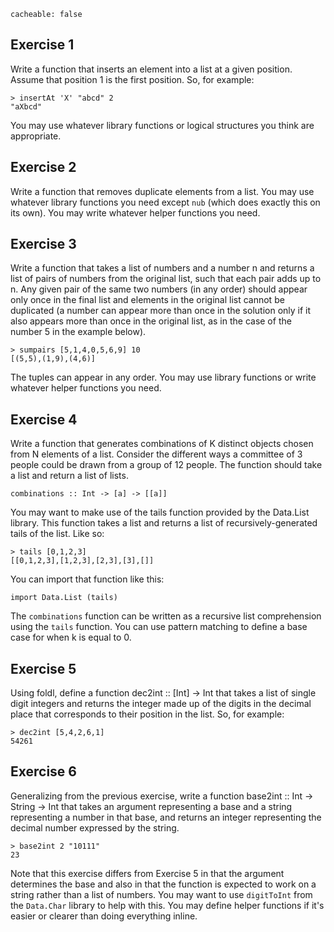 ```
cacheable: false
```

## Exercise 1

Write a function that inserts an element into a list at a given position. Assume that position 1 is the first position. So, for example:

<pre><code class="haskell">> insertAt 'X' "abcd" 2
"aXbcd"</code></pre>

You may use whatever library functions or logical structures you think are appropriate.

## Exercise 2

Write a function that removes duplicate elements from a list. You may use whatever library functions you need except `nub` (which does exactly this on its own). You may write whatever helper functions you need.

## Exercise 3

Write a function that takes a list of numbers and a number n and returns a list of pairs of numbers from the original list, such that each pair adds up to n. Any given pair of the same two numbers (in any order) should appear only once in the final list and elements in the original list cannot be duplicated (a number can appear more than once in the solution only if it also appears more than once in the original list, as in the case of the number 5 in the example below).

<pre><code class="haskell">> sumpairs [5,1,4,0,5,6,9] 10
[(5,5),(1,9),(4,6)]</code></pre>

The tuples can appear in any order. You may use library functions or write whatever helper functions you need.

## Exercise 4

Write a function that generates combinations of K distinct objects chosen from N elements of a list. Consider the different ways a committee of 3 people could be drawn from a group of 12 people. The function should take a list and return a list of lists.

<pre><code class="haskell">combinations :: Int -> [a] -> [[a]]</code></pre>

You may want to make use of the <span class="codefont">tails</span> function provided by the <span class="codefont">Data.List</span> library. This function takes a list and returns a list of recursively-generated tails of the list. Like so:

<pre><code class="haskell">> tails [0,1,2,3]
[[0,1,2,3],[1,2,3],[2,3],[3],[]]</code></pre>

You can import that function like this:

<pre><code class="haskell">import Data.List (tails)</code></pre>

The `combinations` function can be written as a recursive list comprehension using the `tails` function. You can use pattern matching to define a base case for when k is equal to 0.

## Exercise 5

Using <span class="codefont">foldl</span>, define a function <span class="codefont">dec2int :: [Int] -> Int</span> that takes a list of single digit integers and returns the integer made up of the digits in the decimal place that corresponds to their position in the list. So, for example:

<pre><code class="haskell">> dec2int [5,4,2,6,1]
54261</code></pre>

## Exercise 6

Generalizing from the previous exercise, write a function <span class="codefont">base2int :: Int -> String -> Int</span> that takes an argument representing a base and a string representing a number in that base, and returns an integer representing the decimal number expressed by the string.

<pre><code class="haskell">> base2int 2 "10111"
23</code></pre>

Note that this exercise differs from Exercise 5 in that the argument determines the base and also in that the function is expected to work on a string rather than a list of numbers. You may want to use `digitToInt` from the `Data.Char` library to help with this. You may define helper functions if it's easier or clearer than doing everything inline.
